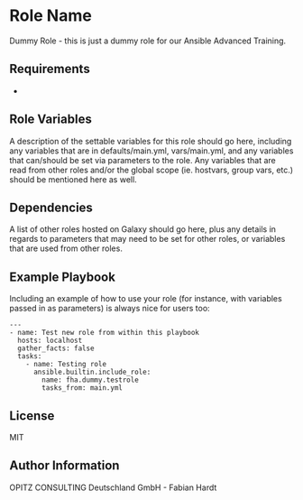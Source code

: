 Role Name
=========

Dummy Role - this is just a dummy role for our Ansible Advanced Training.

Requirements
------------

-

Role Variables
--------------

A description of the settable variables for this role should go here, including any variables that are in defaults/main.yml, vars/main.yml, and any variables that can/should be set via parameters to the role. Any variables that are read from other roles and/or the global scope (ie. hostvars, group vars, etc.) should be mentioned here as well.

Dependencies
------------

A list of other roles hosted on Galaxy should go here, plus any details in regards to parameters that may need to be set for other roles, or variables that are used from other roles.

Example Playbook
----------------

Including an example of how to use your role (for instance, with variables passed in as parameters) is always nice for users too:

    ---
    - name: Test new role from within this playbook
      hosts: localhost
      gather_facts: false
      tasks:
        - name: Testing role
          ansible.builtin.include_role:
            name: fha.dummy.testrole
            tasks_from: main.yml
    

License
-------

MIT

Author Information
------------------

OPITZ CONSULTING Deutschland GmbH - Fabian Hardt
